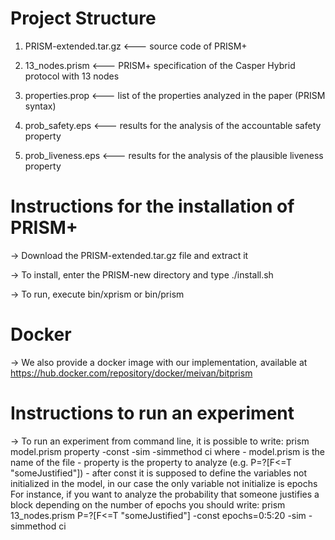 # Project Structure

1. PRISM-extended.tar.gz <--- source code of PRISM+

2. 13_nodes.prism <--- PRISM+ specification of the Casper Hybrid protocol with 13 nodes

3. properties.prop <--- list of the properties analyzed in the paper (PRISM syntax)

4. prob_safety.eps <--- results for the analysis of the accountable safety property

5. prob_liveness.eps <--- results for the analysis of the plausible liveness property


# Instructions for the installation of PRISM+

-> Download the PRISM-extended.tar.gz file and extract it

-> To install, enter the PRISM-new directory and type ./install.sh

-> To run, execute bin/xprism or bin/prism


# Docker

-> We also provide a docker image with our implementation, available at https://hub.docker.com/repository/docker/meivan/bitprism


# Instructions to run an experiment

-> To run an experiment from command line, it is possible to write:
                            prism model.prism property -const -sim -simmethod ci
  where 
    - model.prism is the name of the file
    - property is the property to analyze (e.g. P=?[F<=T "someJustified"]) 
    - after const it is supposed to define the variables not initialized in the model, in our case the only variable not initialize is epochs
  For instance, if you want to analyze the probability that someone justifies a block depending on the number of epochs you should write:
                            prism 13_nodes.prism P=?[F<=T "someJustified"] -const epochs=0:5:20 -sim -simmethod ci

